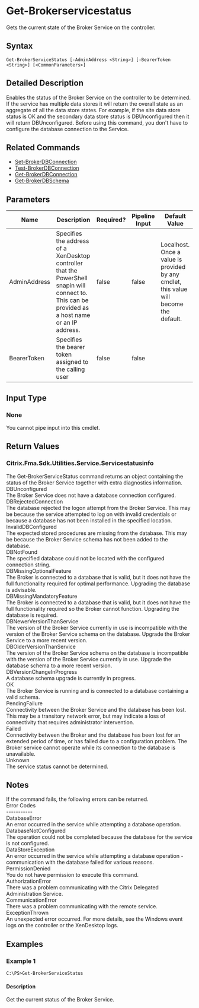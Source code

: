 ﻿
# Get-Brokerservicestatus
Gets the current state of the Broker Service on the controller.
## Syntax
```
Get-BrokerServiceStatus [-AdminAddress <String>] [-BearerToken <String>] [<CommonParameters>]
```
## Detailed Description
Enables the status of the Broker Service on the controller to be determined. If the service has multiple data stores it will return the overall state as an aggregate of all the data store states. For example, if the site data store status is OK and the secondary data store status is DBUnconfigured then it will return DBUnconfigured. Before using this command, you don't have to configure the database connection to the Service.


## Related Commands

* [Set-BrokerDBConnection](./Set-BrokerDBConnection/)
* [Test-BrokerDBConnection](./Test-BrokerDBConnection/)
* [Get-BrokerDBConnection](./Get-BrokerDBConnection/)
* [Get-BrokerDBSchema](./Get-BrokerDBSchema/)
## Parameters
| Name   | Description | Required? | Pipeline Input | Default Value |
| --- | --- | --- | --- | --- |
| AdminAddress | Specifies the address of a XenDesktop controller that the PowerShell snapin will connect to. This can be provided as a host name or an IP address. | false | false | Localhost. Once a value is provided by any cmdlet, this value will become the default. |
| BearerToken | Specifies the bearer token assigned to the calling user | false | false |  |

## Input Type

### None
You cannot pipe input into this cmdlet.
## Return Values

### Citrix.Fma.Sdk.Utilities.Service.Servicestatusinfo
The Get-BrokerServiceStatus command returns an object containing the status of the Broker Service together with extra diagnostics information.<br>DBUnconfigured<br>    The Broker Service does not have a database connection configured.<br>DBRejectedConnection<br>    The database rejected the logon attempt from the Broker Service.  This may be because the service attempted to log on with invalid credentials or because a database has not been installed in the specified location.<br>InvalidDBConfigured<br>    The expected stored procedures are missing from the database. This may be because the Broker Service schema has not been added to the database.<br>DBNotFound<br>    The specified database could not be located with the configured connection string.<br>DBMissingOptionalFeature<br>    The Broker is connected to a database that is valid, but it does not have the full functionality required for optimal performance. Upgrading the database is advisable.<br>DBMissingMandatoryFeature<br>    The Broker is connected to a database that is valid, but it does not have the full functionality required so the Broker cannot function. Upgrading the database is required.<br>DBNewerVersionThanService<br>    The version of the Broker Service currently in use is incompatible with the version of the Broker Service schema on the database.  Upgrade the Broker Service to a more recent version.<br>DBOlderVersionThanService<br>    The version of the Broker Service schema on the database is incompatible with the version of the Broker Service currently in use.  Upgrade the database schema to a more recent version.<br>DBVersionChangeInProgress<br>    A database schema upgrade is currently in progress.<br>OK<br>    The Broker Service is running and is connected to a database containing a valid schema.<br>PendingFailure<br>    Connectivity between the Broker Service and the database has been lost. This may be a transitory network error, but may indicate a loss of connectivity that requires administrator intervention.<br>Failed<br>    Connectivity between the Broker and the database has been lost for an extended period of time, or has failed due to a configuration problem. The Broker service cannot operate while its connection to the database is unavailable.<br>Unknown<br>    The service status cannot be determined.
## Notes
If the command fails, the following errors can be returned.<br>    Error Codes<br>    -----------<br>    DatabaseError<br>        An error occurred in the service while attempting a database operation.<br>    DatabaseNotConfigured<br>        The operation could not be completed because the database for the service is not configured.<br>    DataStoreException<br>        An error occurred in the service while attempting a database operation - communication with the database failed for various reasons.<br>    PermissionDenied<br>        You do not have permission to execute this command.<br>    AuthorizationError<br>        There was a problem communicating with the Citrix Delegated Administration Service.<br>    CommunicationError<br>        There was a problem communicating with the remote service.<br>    ExceptionThrown<br>        An unexpected error occurred.  For more details, see the Windows event logs on the controller or the XenDesktop logs.
## Examples

### Example 1
```
C:\PS>Get-BrokerServiceStatus
```
#### Description
Get the current status of the Broker Service.
